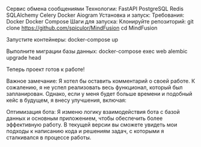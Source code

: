 Сервис обмена сообщениями
Технологии:
FastAPI
PostgreSQL
Redis
SQLAlchemy
Celery
Docker
Aiogram
Установка и запуск:
Требования:
Docker
Docker Compose
Шаги для запуска:
Клонируйте репозиторий:
git clone https://github.com/spiculor/MindFusion
cd MindFusion

Запустите контейнеры:
docker-compose up

Выполните миграции базы данных:
docker-compose exec web alembic upgrade head

Теперь проект готов к работе!


Важное замечание:
Я хотел бы оставить комментарий о своей работе. К сожалению, я не успел реализовать весь функционал, который был запланирован. Однако, если у меня будет больше времени и подобный кейс в будущем, я внесу улучшения, включая:

Оптимизация бота: Я изменю логику взаимодействия бота с базой данных и основным приложением, чтобы обеспечить более эффективную работу.
В текущей версии вы сможете увидеть мои подходы к написанию кода и решениям задач, с которыми я сталкивался в процессе работы.
